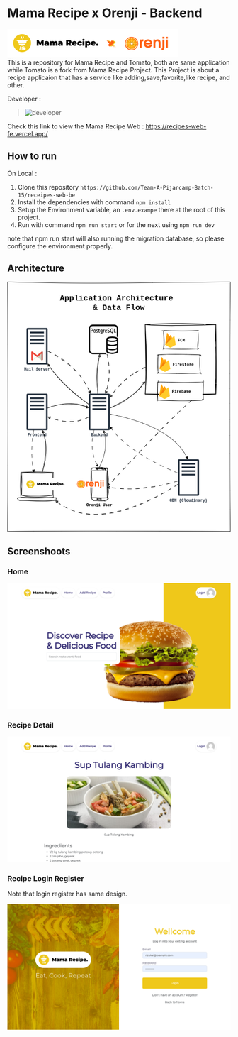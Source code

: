 # Mama Recipe x Orenji -  Backend

![badge](./docs/Pictures/badge-mama-recipe-x-tomato.png)  
This is a repository for Mama Recipe and Tomato, both are same application while Tomato is a fork from Mama Recipe Project. This Project is about a recipe applicaion that has a service like adding,save,favorite,like recipe, and other.

Developer :

> ![developer](https://contrib.rocks/image?repo=Team-A-Pijarcamp-Batch-15/receipes-web-be&anon=false)

Check this link to view the Mama Recipe Web : <https://recipes-web-fe.vercel.app/>

## How to run  

On Local :

1. Clone this repository ``https://github.com/Team-A-Pijarcamp-Batch-15/receipes-web-be``
2. Install the dependencies with command  ``npm install``  
3. Setup the Environment variable, an ``.env.exampe`` there at the root of this project.
4. Run with command ``npm run start`` or for the next using ``npm run dev``

note that npm run start will also running the migration database, so please configure the environment properly.

## Architecture

![arch](./docs/Pictures/architecture.png)

## Screenshoots

### Home

![badge](./docs/Pictures/recipes-web-fe.vercel.app_home.png)  

### Recipe Detail

![badge](./docs/Pictures/recipes-web-fe.vercel.app_detail.png)

### Recipe Login Register

Note that login register has same design.

![badge](./docs/Pictures/recipes-web-fe.vercel.app_login.png)
